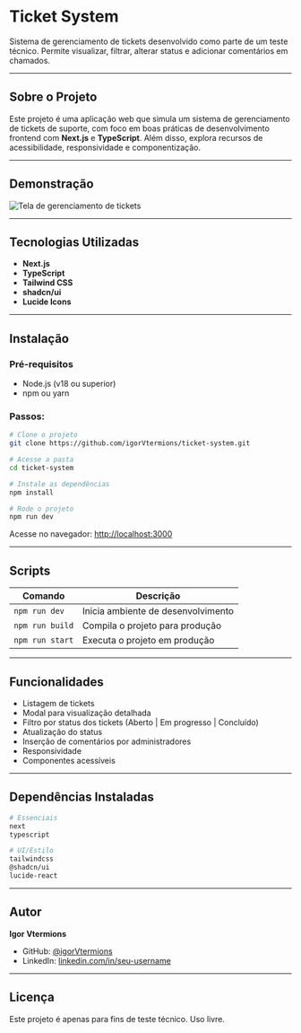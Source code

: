 # Ticket System

Sistema de gerenciamento de tickets desenvolvido como parte de um teste técnico. Permite visualizar, filtrar, alterar status e adicionar comentários em chamados.

---

## Sobre o Projeto

Este projeto é uma aplicação web que simula um sistema de gerenciamento de tickets de suporte, com foco em boas práticas de desenvolvimento frontend com **Next.js** e **TypeScript**. Além disso, explora recursos de acessibilidade, responsividade e componentização.

---

## Demonstração

<img src="https://cdn.discordapp.com/attachments/1037425403985399841/1382511553013743757/image.png?ex=684b6bb8&is=684a1a38&hm=b304cce9b1ce758ffd6a634764263dfca412525e95a62946bc36c121da5c397b&" alt="Tela de gerenciamento de tickets" />

---

## Tecnologias Utilizadas

- **Next.js**
- **TypeScript**
- **Tailwind CSS**
- **shadcn/ui**
- **Lucide Icons**

---

## Instalação

### Pré-requisitos

- Node.js (v18 ou superior)
- npm ou yarn

### Passos:

```bash
# Clone o projeto
git clone https://github.com/igorVtermions/ticket-system.git

# Acesse a pasta
cd ticket-system

# Instale as dependências
npm install

# Rode o projeto
npm run dev
```

Acesse no navegador: [http://localhost:3000](http://localhost:3000)

---

## Scripts

| Comando         | Descrição                          |
| --------------- | ---------------------------------- |
| `npm run dev`   | Inicia ambiente de desenvolvimento |
| `npm run build` | Compila o projeto para produção    |
| `npm run start` | Executa o projeto em produção      |

---

## Funcionalidades

- Listagem de tickets
- Modal para visualização detalhada
- Filtro por status dos tickets (Aberto | Em progresso | Concluído)
- Atualização do status
- Inserção de comentários por administradores
- Responsividade
- Componentes acessíveis

---

## Dependências Instaladas

```bash
# Essenciais
next
typescript

# UI/Estilo
tailwindcss
@shadcn/ui
lucide-react

```

---

## Autor

**Igor Vtermions**

- GitHub: [@igorVtermions](https://github.com/igorVtermions)
- LinkedIn: [linkedin.com/in/seu-username](https://linkedin.com/in/seu-username)

---

## Licença

Este projeto é apenas para fins de teste técnico. Uso livre.

